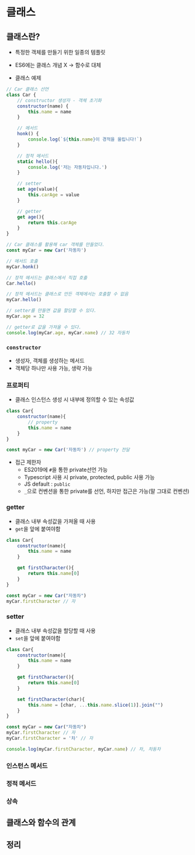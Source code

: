 # 클래스
## 클래스란?
- 특정한 객체를 만들기 위한 일종의 템플릿
- ES6에는 클래스 개념 X -> 함수로 대체

- 클래스 예제
```js
// Car 클래스 선언
class Car {
    // constructor 생성자 - 객체 초기화
    constructor(name) {
        this.name = name
    }

    // 메서드
    honk() {
        console.log(`${this.name}이 경적을 울립니다!`)
    }

    // 정적 메서드
    static hello(){
        console.log('저는 자동차입니다.')
    }

    // setter
    set age(value){
        this.carAge = value
    }

    // getter
    get age(){
        return this.carAge
    }
}

// Car 클래스를 활용해 car 객체를 만들었다.
const myCar = new Car('자동차')

// 메서드 호출
myCar.honk()

// 정적 메서드는 클래스에서 직접 호출
Car.hello()

// 정적 메서드는 클래스로 만든 객체에서는 호출할 수 없음
myCar.hello()

// setter를 만들면 값을 할당할 수 있다.
myCar.age = 32

// getter로 값을 가져올 수 있다.
console.log(myCar.age, myCar.name) // 32 자동차
```

### `constructor`
- 생성자, 객체를 생성하는 메서드
- 객체당 하나만 사용 가능, 생략 가능

### 프로퍼티
- 클래스 인스턴스 생성 시 내부에 정의할 수 있는 속성값
```js
class Car{
    constructor(name){
        // property
        this.name = name
    }
}

const myCar = new Car('자동차') // property 전달
```

- 접근 제한자
    - ES2019에 `#`을 통한 private선언 가능
    - Typescript 사용 시 private, protected, public 사용 가능
    - JS default : `public`
    - `_`으로 컨벤션을 통한 private를 선언, 하지만 접근은 가능(말 그대로 컨벤션)

### getter
- 클래스 내부 속성값을 가져올 때 사용
- `get`을 앞에 붙여야함
```js
class Car{
    constructor(name){
        this.name = name
    }

    get firstCharacter(){
        return this.name[0]
    }
}

const myCar = new Car("자동차")
myCar.firstCharacter // 자
```


### setter
- 클래스 내부 속성값을 할당할 때 사용
- `set`을 앞에 붙여야함
```js
class Car{
    constructor(name){
        this.name = name
    }

    get firstCharacter(){
        return this.name[0]
    }

    set firstCharacter(char){
        this.name = [char, ...this.name.slice(1)].join("")
    }
}

const myCar = new Car("자동차")
myCar.firstCharacter // 자
myCar.firstCharacter = '차' // 자

console.log(myCar.firstCharacter, myCar.name) // 차, 차동차
```
### 인스턴스 메서드
### 정적 메서드
### 상속

## 클래스와 함수의 관계
## 정리


